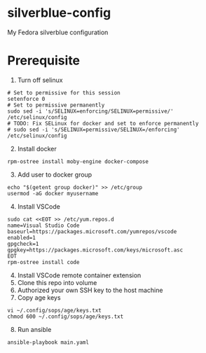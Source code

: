 # silverblue-config
My Fedora silverblue configuration
# Prerequisite
1. Turn off selinux
```
# Set to permissive for this session
setenforce 0
# Set to permissive permanently
sudo sed -i 's/SELINUX=enforcing/SELINUX=permissive/' /etc/selinux/config 
# TODO: Fix SELinux for docker and set to enforce permanently
# sudo sed -i 's/SELINUX=permissive/SELINUX=/enforcing' /etc/selinux/config 
```
2. Install docker
```
rpm-ostree install moby-engine docker-compose
```
3. Add user to docker group
```
echo "$(getent group docker)" >> /etc/group
usermod -aG docker myusername
```
4. Install VSCode
```
sudo cat <<EOT >> /etc/yum.repos.d
name=Visual Studio Code
baseurl=https://packages.microsoft.com/yumrepos/vscode
enabled=1
gpgcheck=1
gpgkey=https://packages.microsoft.com/keys/microsoft.asc
EOT
rpm-ostree install code
```
4. Install VSCode remote container extension
5. Clone this repo into volume
6. Authorized your own SSH key to the host machine
7. Copy age keys
```
vi ~/.config/sops/age/keys.txt
chmod 600 ~/.config/sops/age/keys.txt
```
8. Run ansible
```
ansible-playbook main.yaml
```
